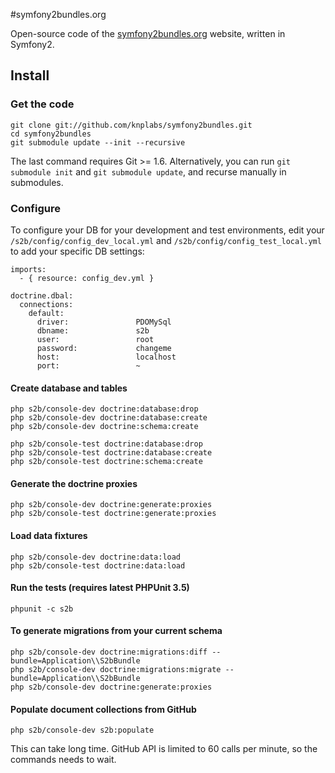 #symfony2bundles.org

Open-source code of the [symfony2bundles.org](http://symfony2bundles.org)
website, written in Symfony2.

## Install

### Get the code

    git clone git://github.com/knplabs/symfony2bundles.git
    cd symfony2bundles
    git submodule update --init --recursive

The last command requires Git >= 1.6. Alternatively, you can run
`git submodule init` and `git submodule update`, and recurse manually in submodules.

### Configure

To configure your DB for your development and test environments, edit your
`/s2b/config/config_dev_local.yml` and `/s2b/config/config_test_local.yml`
to add your specific DB settings:

    imports:
      - { resource: config_dev.yml }

    doctrine.dbal:
      connections:
        default:
          driver:               PDOMySql
          dbname:               s2b
          user:                 root
          password:             changeme
          host:                 localhost
          port:                 ~

#### Create database and tables

    php s2b/console-dev doctrine:database:drop
    php s2b/console-dev doctrine:database:create
    php s2b/console-dev doctrine:schema:create

    php s2b/console-test doctrine:database:drop
    php s2b/console-test doctrine:database:create
    php s2b/console-test doctrine:schema:create

#### Generate the doctrine proxies

    php s2b/console-dev doctrine:generate:proxies
    php s2b/console-test doctrine:generate:proxies

#### Load data fixtures

    php s2b/console-dev doctrine:data:load
    php s2b/console-test doctrine:data:load

#### Run the tests (requires latest PHPUnit 3.5)

    phpunit -c s2b

#### To generate migrations from your current schema

    php s2b/console-dev doctrine:migrations:diff --bundle=Application\\S2bBundle
    php s2b/console-dev doctrine:migrations:migrate --bundle=Application\\S2bBundle
    php s2b/console-dev doctrine:generate:proxies

#### Populate document collections from GitHub

    php s2b/console-dev s2b:populate

This can take long time. GitHub API is limited to 60 calls per minute,
so the commands needs to wait.

